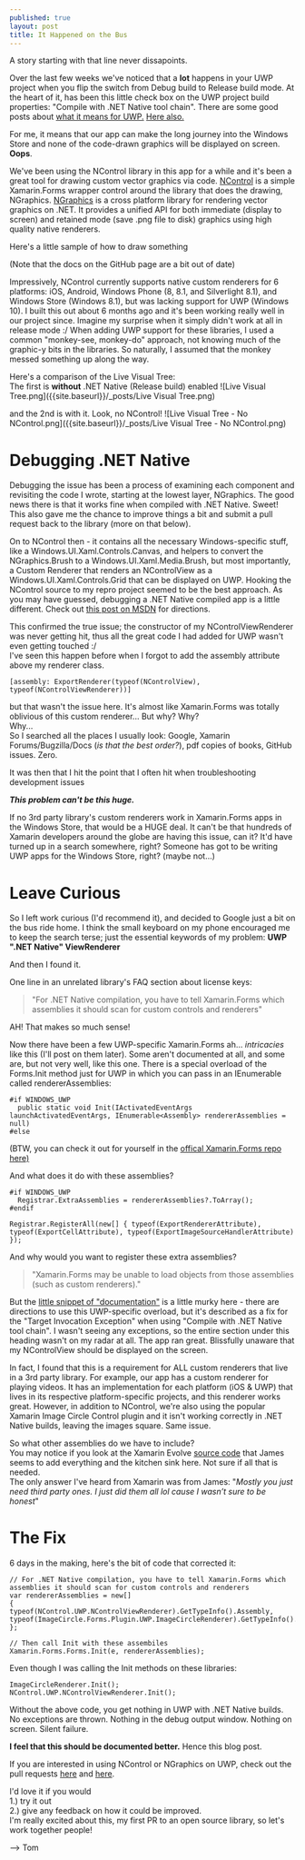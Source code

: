 ```yaml
---
published: true
layout: post
title: It Happened on the Bus
---
```

A story starting with that line never dissapoints.

Over the last few weeks we've noticed that a **lot** happens in your UWP project when you flip the switch from Debug build to Release build mode.  At the heart of it, has been this little check box on the UWP project build properties: "Compile with .NET Native tool chain".  There are some good posts about [what it means for UWP.]( https://blogs.windows.com/buildingapps/2015/08/20/net-native-what-it-means-for-universal-windows-platform-uwp-developers/#HG2ld3KGHUOiMVQI.97)  [Here also.](http://stackoverflow.com/questions/37759125/windows-store-apps-windows-8-vs-uwp)

For me, it means that our app can make the long journey into the Windows Store and none of the code-drawn graphics will be displayed on screen.  **Oops**.

We've been using the NControl library in this app for a while and it's been a great tool for drawing custom vector graphics via code.  [NControl](https://github.com/chrfalch/NControl) is a simple Xamarin.Forms wrapper control around the library that does the drawing, NGraphics.  [NGraphics](https://github.com/praeclarum/NGraphics) is a cross platform library for rendering vector graphics on .NET.  It provides a unified API for both immediate (display to screen) and retained mode (save .png file to disk) graphics using high quality native renderers.

Here's a little sample of how to draw something


(Note that the docs on the GitHub page are a bit out of date)


Impressively, NControl currently supports native custom renderers for 6 platforms: iOS, Android, Windows Phone (8, 8.1, and Silverlight 8.1), and Windows Store (Windows 8.1), but was lacking support for UWP (Windows 10).  I built this out about 6 months ago and it's been working really well in our project since.  Imagine my surprise when it simply didn't work at all in release mode :/  When adding UWP support for these libraries, I used a common "monkey-see, monkey-do" approach, not knowing much of the graphic-y bits in the libraries.  So naturally, I assumed that the monkey messed something up along the way.

Here's a comparison of the Live Visual Tree:  
The first is **without** .NET Native (Release build) enabled
![Live Visual Tree.png]({{site.baseurl}}/_posts/Live Visual Tree.png)

and the 2nd is with it.  Look, no NControl! 
![Live Visual Tree - No NControl.png]({{site.baseurl}}/_posts/Live Visual Tree - No NControl.png)
  
# Debugging .NET Native

Debugging the issue has been a process of examining each component and revisiting the code I wrote, starting at the lowest layer, NGraphics.  The good news there is that it works fine when compiled with .NET Native.  Sweet!  This also gave me the chance to improve things a bit and submit a pull request back to the library (more on that below). 

On to NControl then - it contains all the necessary Windows-specific stuff, like a Windows.UI.Xaml.Controls.Canvas, and helpers to convert the NGraphics.Brush to a Windows.UI.Xaml.Media.Brush, but most importantly, a Custom Renderer that renders an NControlView as a Windows.UI.Xaml.Controls.Grid that can be displayed on UWP.  Hooking the NControl source to my repro project seemed to be the best approach.  As you may have guessed, debugging a .NET Native compiled app is a little different.  Check out [this post on MSDN](https://blogs.msdn.microsoft.com/visualstudioalm/2015/07/29/debugging-net-native-windows-universal-apps/) for directions.

This confirmed the true issue; the constructor of my NControlViewRenderer was never getting hit, thus all the great code I had added for UWP wasn't even getting touched :/  
I've seen this happen before when I forgot to add the assembly attribute above my renderer class.

	[assembly: ExportRenderer(typeof(NControlView), typeof(NControlViewRenderer))]

but that wasn't the issue here.  It's almost like Xamarin.Forms was totally oblivious of this custom renderer...  But why?  Why?  
Why...  
So I searched all the places I usually look: Google, Xamarin Forums/Bugzilla/Docs (_is that the best order?_), pdf copies of books, GitHub issues.  Zero.

It was then that I hit the point that I often hit when troubleshooting development issues

 **_This problem can't be this huge._**

If no 3rd party library's custom renderers work in Xamarin.Forms apps in the Windows Store, that would be a HUGE deal.  It can't be that hundreds of Xamarin developers around the globe are having this issue, can it?  It'd have turned up in a search somewhere, right?  Someone has got to be writing UWP apps for the Windows Store, right?  (maybe not...)


# Leave Curious

So I left work curious (I'd recommend it), and decided to Google just a bit on the bus ride home.  I think the small keyboard on my phone encouraged me to keep the search terse; just the essential keywords of my problem: **UWP ".NET Native" ViewRenderer**

And then I found it.  

One line in an unrelated library's FAQ section about license keys: 

> "For .NET Native compilation, you have to tell Xamarin.Forms which assemblies it should scan for custom controls and renderers"

AH!  That makes so much sense!

Now there have been a few UWP-specific Xamarin.Forms ah... _intricacies_ like this (I'll post on them later).  Some aren't documented at all, and some are, but not very well, like this one.  There is a special overload of the Forms.Init method just for UWP in which you can pass in an IEnumerable called rendererAssemblies:

	#if WINDOWS_UWP
      public static void Init(IActivatedEventArgs launchActivatedEventArgs, IEnumerable<Assembly> rendererAssemblies = null)
	#else

(BTW, you can check it out for yourself in the [offical Xamarin.Forms repo here)](https://github.com/xamarin/Xamarin.Forms/blob/master/Xamarin.Forms.Platform.WinRT.Tablet/Forms.cs#L28)

And what does it do with these assemblies?

	#if WINDOWS_UWP
      Registrar.ExtraAssemblies = rendererAssemblies?.ToArray();
    #endif

	Registrar.RegisterAll(new[] { typeof(ExportRendererAttribute), typeof(ExportCellAttribute), typeof(ExportImageSourceHandlerAttribute) });

And why would you want to register these extra assemblies?

> "Xamarin.Forms may be unable to load objects from those assemblies (such as custom renderers)."  

But the [little snippet of "documentation"](https://developer.xamarin.com/guides/xamarin-forms/platform-features/windows/installation/universal/#Troubleshooting) is a little murky here - there are directions to use this UWP-specific overload, but it's described as a fix for the "Target Invocation Exception" when using "Compile with .NET Native tool chain".  I wasn't seeing any exceptions, so the entire section under this heading wasn't on my radar at all.  The app ran great.  Blissfully unaware that my NControlView should be displayed on the screen.

In fact, I found that this is a requirement for ALL custom renderers that live in a 3rd party library.  For example, our app has a custom renderer for playing videos.  It has an implementation for each platform (iOS & UWP) that lives in its respective platform-specific projects, and this renderer works great.  However, in addition to NControl, we're also using the popular Xamarin Image Circle Control plugin and it isn't working correctly in .NET Native builds, leaving the images square.  Same issue.

So what other assemblies do we have to include?  
You may notice if you look at the Xamarin Evolve [source code](https://github.com/xamarinhq/app-evolve/blob/master/src/XamarinEvolve.UWP/App.xaml.cs#L92) that James seems to add everything and the kitchen sink here. Not sure if all that is needed.  
The only answer I've heard from Xamarin was from James: "_Mostly you just need third party ones. I just did them all lol cause I wasn’t sure to be honest_"


# The Fix

6 days in the making, here's the bit of code that corrected it:

	// For .NET Native compilation, you have to tell Xamarin.Forms which assemblies it should scan for custom controls and renderers
	var rendererAssemblies = new[]
	{
    typeof(NControl.UWP.NControlViewRenderer).GetTypeInfo().Assembly,
    typeof(ImageCircle.Forms.Plugin.UWP.ImageCircleRenderer).GetTypeInfo().Assembly
	};
	
    // Then call Init with these assembiles
	Xamarin.Forms.Forms.Init(e, rendererAssemblies);

Even though I was calling the Init methods on these libraries:

	ImageCircleRenderer.Init();
	NControl.UWP.NControlViewRenderer.Init();
    
Without the above code, you get nothing in UWP with .NET Native builds.  No exceptions are thrown.  Nothing in the debug output window.  Nothing on screen.  Silent failure.


**I feel that this should be documented better.**  Hence this blog post.


If you are interested in using NControl or NGraphics on UWP, check out the pull requests [here](https://github.com/praeclarum/NGraphics/pull/63) and [here](https://github.com/chrfalch/NControl/pull/71).  

I'd love it if you would  
1.) try it out  
2.) give any feedback on how it could be improved.  
I'm really excited about this, my first PR to an open source library, so let's work together people!

--> Tom

